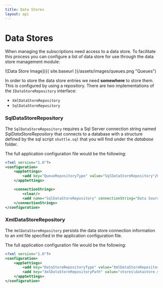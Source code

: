 ```yaml
---
title: Data Stores
layout: api 
---
```

# Data Stores

When managing the subscriptions need access to a data store.  To facilitate this process you can configure a list of data store for use through the data store management module:

![Data Store Image]({{ site.baseurl }}/assets/images/queues.png "Queues")

In order to store the data store entries we need **somewhere** to store them.  This is configured by using a repository.  There are two implementations of the `IDataStoreRepository` interface:

- `XmlDataStoreRepository`
- `SqlDataStoreRepository`

### SqlDataStoreRepository

The `SqlDataStoreRepository` requires a Sql Server connection string named *SqlDataStoreRepository* that connects to a database with a structure defined by the sql script `shuttle.sql` that you will find under the *database* folder.

The full application configuration file would be the following:

``` xml
<?xml version="1.0"?>
<configuration>
	<appSettings>
		<add key="QueueRepositoryType" value="SqlDataStoreRepository"/>
	</appSettings>

	<connectionStrings>
		<clear/>
		<add name="SqlDataStoreRepository" connectionString="Data Source=.\sqlexpress; Initial Catalog=shuttle;Integrated Security=SSPI;" providerName="System.Data.SqlClient"/>
	</connectionStrings>
</configuration>
```

### XmlDataStoreRepository

The `XmlDataStoreRepository` persists the data store connection information to an xml file specified in the application configuration file.

The full application configuration file would be the following:

``` xml
<?xml version="1.0"?>
<configuration>
	<appSettings>
		<add key="DataStoreRepositoryType" value="XmlDataStoreRepository"/>
		<add key="XmlDataStoreRepositoryPath" value="stores\datastore.store"/>
	</appSettings>
</configuration>
```
